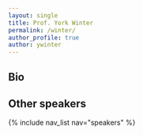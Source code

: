 ```yaml
---
layout: single
title: Prof. York Winter
permalink: /winter/
author_profile: true
author: ywinter
---
```


## Bio

## Other speakers
{% include nav_list nav="speakers" %}